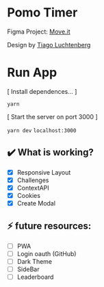 # Pomo Timer

Figma Project: [Move.it](https://www.figma.com/file/ge20pu3ofMOKoliUyKx1Nl/Move.it-1.0/)

Design by [Tiago Luchtenberg](https://www.instagram.com/tiagoluchtenberg/?hl=pt-br)

# Run App

[ Install dependences... ]

`yarn`

[ Start the server on port 3000 ]

`yarn dev`
`localhost:3000`

## ✔️ What is working?

- [x] Responsive Layout
- [x] Challenges
- [x] ContextAPI
- [x] Cookies
- [x] Create Modal

## ⚡ future resources:

- [ ] PWA
- [ ] Login oauth (GitHub)
- [ ] Dark Theme
- [ ] SideBar
- [ ] Leaderboard
